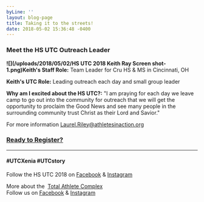 ```yaml
---
byLine: ''
layout: blog-page
title: Taking it to the streets!
date: 2018-05-02 15:36:48 -0400
---
```

### Meet the HS UTC Outreach Leader

**![](/uploads/2018/05/02/HS UTC 2018 Keith Ray Screen shot-1.png)Keith's Staff Role:**  Team Leader for Cru HS & MS in Cincinnati, OH

**Keith's UTC Role:**  Leading outreach each day and small group leader

**Why am I excited about the HS UTC?:**  "I am praying for each day we leave camp to go out into the community for outreach that we will get the opportunity to proclaim the Good News and see many people in the surrounding community trust Christ as their Lord and Savior."

For more information [Laurel.Riley@athletesinaction.org](mailto:laurel.riley@athletesinaction.org)

### [**Ready to Register?**]()

---

#### **#UTCXenia     #UTCstory**

Follow the HS UTC 2018 on  [Facebook](https://www.facebook.com/aiatotalathletecomplex/) & [Instagram](https://www.instagram.com/aia_sports_complex/)

More about the  [Total Athlete Complex](http://www.aiasportscomplex.com/)  
Follow us on  [Facebook](https://www.facebook.com/aiatotalathletecomplex/) & [Instagram](https://www.instagram.com/aia_sports_complex/)